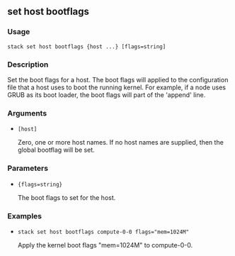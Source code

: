 ## set host bootflags

### Usage

`stack set host bootflags {host ...} [flags=string]`

### Description


Set the boot flags for a host. The boot flags will applied to the
configuration file that a host uses to boot the running kernel. For
example, if a node uses GRUB as its boot loader, the boot flags will
part of the 'append' line.



### Arguments

* `[host]`

   Zero, one or more host names. If no host names are supplied, then the
	global bootflag will be set.


### Parameters
* `{flags=string}`

   The boot flags to set for the host.

### Examples

* `stack set host bootflags compute-0-0 flags="mem=1024M"`

   Apply the kernel boot flags "mem=1024M" to compute-0-0.



